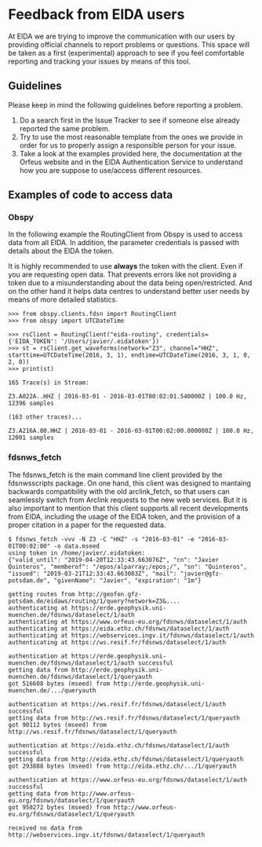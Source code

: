 # Feedback from EIDA users

At EIDA we are trying to improve the communication with our users by providing official channels to report problems or questions. This space will be taken as a first (experimental) approach to see if you feel comfortable reporting and tracking your issues by means of this tool.

## Guidelines
Please keep in mind the following guidelines before reporting a problem.

1. Do a search first in the Issue Tracker to see if someone else already reported the same problem.
1. Try to use the most reasonable template from the ones we provide in order for us to properly assign a responsible person for your issue.
1. Take a look at the examples provided here, the documentation at the Orfeus website and in the EIDA Authentication Service to understand how you are suppose to use/access different resources.

## Examples of code to access data

### Obspy
In the following example the RoutingClient from Obspy is used to access data from all EIDA. In addition, the parameter credentials is passed with details about the EIDA the token.

It is highly recommended to use **always** the token with the client. Even if you are requesting open data. That prevents errors like not providing a token due to a misunderstanding about the data being open/restricted. And on the other hand it helps data centres to understand better user needs by means of more detailed statistics.

    >>> from obspy.clients.fdsn import RoutingClient
    >>> from obspy import UTCDateTime
    
    >>> rsClient = RoutingClient("eida-routing", credentials={'EIDA_TOKEN': '/Users/javier/.eidatoken'})
    >>> st = rsClient.get_waveforms(network="Z3", channel="HHZ", starttime=UTCDateTime(2016, 3, 1), endtime=UTCDateTime(2016, 3, 1, 0, 2, 0))
    >>> print(st)
    
    165 Trace(s) in Stream:
    
    Z3.A022A..HHZ | 2016-03-01 - 2016-03-01T00:02:01.540000Z | 100.0 Hz, 12396 samples
    
    (163 other traces)...
    
    Z3.A216A.00.HHZ | 2016-03-01 - 2016-03-01T00:02:00.000000Z | 100.0 Hz, 12001 samples

### fdsnws_fetch
The fdsnws_fetch is the main command line client provided by the fdsnwsscripts package. On one hand, this client was designed to mantaing backwards compatibility with the old arclink_fetch, so that users can seamlessly switch from Arclink requests to the new web services. But it is also important to mention that this client supports all recent developments from EIDA, including the usage of the EIDA token, and the provision of a proper citation in a paper for the requested data.

    $ fdsnws_fetch -vvv -N Z3 -C "HHZ" -s "2016-03-01" -e "2016-03-01T00:02:00" -o data.mseed 
    using token in /home/javier/.eidatoken:
    {"valid_until": "2019-04-20T12:33:43.663076Z", "cn": "Javier Quinteros", "memberof": "/epos/alparray;/epos;/", "sn": "Quinteros", "issued": "2019-03-21T12:33:43.663083Z", "mail": "javier@gfz-potsdam.de", "givenName": "Javier", "expiration": "1m"}
    
    getting routes from http://geofon.gfz-potsdam.de/eidaws/routing/1/query?network=Z3&....
    authenticating at https://erde.geophysik.uni-muenchen.de/fdsnws/dataselect/1/auth
    authenticating at https://www.orfeus-eu.org/fdsnws/dataselect/1/auth
    authenticating at https://eida.ethz.ch/fdsnws/dataselect/1/auth
    authenticating at https://webservices.ingv.it/fdsnws/dataselect/1/auth
    authenticating at https://ws.resif.fr/fdsnws/dataselect/1/auth
    
    authentication at https://erde.geophysik.uni-muenchen.de/fdsnws/dataselect/1/auth successful
    getting data from http://erde.geophysik.uni-muenchen.de/fdsnws/dataselect/1/queryauth
    got 516608 bytes (mseed) from http://erde.geophysik.uni-muenchen.de/.../queryauth
    
    authentication at https://ws.resif.fr/fdsnws/dataselect/1/auth successful
    getting data from http://ws.resif.fr/fdsnws/dataselect/1/queryauth
    got 90112 bytes (mseed) from http://ws.resif.fr/fdsnws/dataselect/1/queryauth 
    
    authentication at https://eida.ethz.ch/fdsnws/dataselect/1/auth successful
    getting data from http://eida.ethz.ch/fdsnws/dataselect/1/queryauth
    got 293888 bytes (mseed) from http://eida.ethz.ch/.../1/queryauth
    
    authentication at https://www.orfeus-eu.org/fdsnws/dataselect/1/auth successful
    getting data from http://www.orfeus-eu.org/fdsnws/dataselect/1/queryauth
    got 950272 bytes (mseed) from http://www.orfeus-eu.org/fdsnws/dataselect/1/queryauth
    
    received no data from http://webservices.ingv.it/fdsnws/dataselect/1/queryauth 

